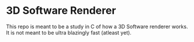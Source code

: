 # 3D Software Renderer

This repo is meant to be a study in C of how a 3D Software renderer works.
It is not meant to be ultra blazingly fast (atleast yet).
